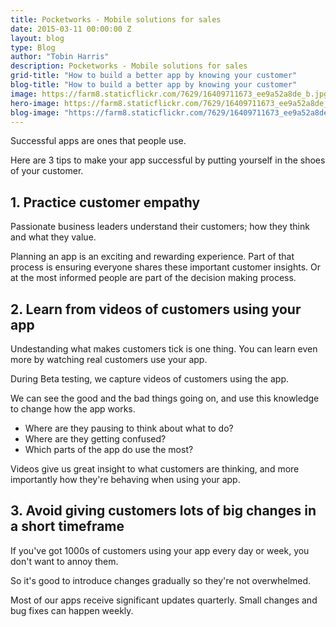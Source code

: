 ```yaml
---
title: Pocketworks - Mobile solutions for sales
date: 2015-03-11 00:00:00 Z
layout: blog
type: Blog
author: "Tobin Harris"
description: Pocketworks - Mobile solutions for sales
grid-title: "How to build a better app by knowing your customer"
blog-title: "How to build a better app by knowing your customer"
image: https://farm8.staticflickr.com/7629/16409711673_ee9a52a8de_b.jpg
hero-image: https://farm8.staticflickr.com/7629/16409711673_ee9a52a8de_b.jpg
blog-image: "https://farm8.staticflickr.com/7629/16409711673_ee9a52a8de_b.jpg"
---
```


Successful apps are ones that people use.

Here are 3 tips to make your app successful by putting yourself in the shoes of your customer.

<!--more-->

## 1. Practice customer empathy

Passionate business leaders understand their customers; how they think and what they value.

Planning an app is an exciting and rewarding experience. Part of that process is ensuring everyone shares these important customer insights. Or at the most informed people are part of the decision making process.

## 2. Learn from videos of customers using your app

Undestanding what makes customers tick is one thing. You can learn even more by watching real customers use your app.

During Beta testing, we capture videos of customers using the app.

We can see the good and the bad things going on, and use this knowledge to change how the app works.

* Where are they pausing to think about what to do?
* Where are they getting confused?
* Which parts of the app do use the most?

Videos give us great insight to what customers are thinking, and more importantly how they're behaving when using your app.

## 3. Avoid giving customers lots of big changes in a short timeframe

If you've got 1000s of customers using your app every day or week, you don't want to annoy them.

So it's good to introduce changes gradually so they're not overwhelmed.

Most of our apps receive significant updates quarterly. Small changes and bug fixes can happen weekly.
